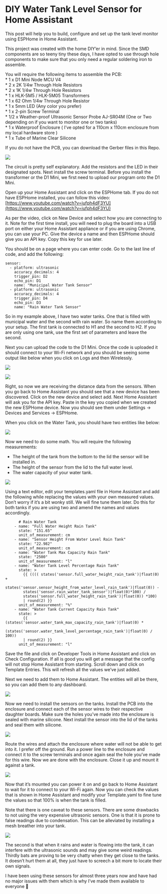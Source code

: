 # DIY Water Tank Level Sensor for Home Assistant

This post will help you to build, configure and set up the tank level monitor using ESPHome in Home Assistant.

This project was created with the home DIY’er in mind. Since the SMD components are so teeny tiny these days, I have opted to use through hole components to make sure that you only need a regular soldering iron to assemble.

You will require the following items to assemble the PCB:  
\* 1 x D1 Mini Node MCU V4  
\* 2 x 2K 1/4w Through Hole Resistors  
\* 2 x 1K 1/4w Through Hole Resistors  
\* 1 x HLK-5M5 / HLK-5M05 Transformers  
\* 1 x 62 Ohm 1/4w Through Hole Resistor  
\* 1 x 5mm LED (Any color you prefer)  
\* 1 x 2-pin Screw Terminal  
\* 1/2 x Weather-proof Ultrasonic Sensor Probe AJ-SR04M (One or Two depending on if you want to monitor one or two tanks)  
\* 1 x Waterproof Enclosure ( I’ve opted for a 110cm x 110cm enclosure from my local hardware store )  
\* 1 x Tube of Marine Clear Silicone

If you do not have the PCB, you can download the Gerber files in this Repo.

![](https://github.com/StingraySA/TankSensorHA/Images/PCB.png)

The circuit is pretty self explanatory. Add the resistors and the LED in their designated spots. Next install the screw terminal. Before you install the transformer or the D1 Mini, we first need to upload our program onto the D1 Mini.

Open up your Home Assistant and click on the ESPHome tab. If you do not have ESPHome installed, you can follow this video: [https://www.youtube.com/watch?v=iufph4dF3YU](https://www.youtube.com/watch?v=iufph4dF3YU)

As per the video, click on New Device and select how you are connecting to it. Note for the first time install, you will need to plug the board into a USB port on either your Home Assistant appliance or if you are using Chrome, you can use your PC. Give the device a name and then ESPHome should give you an API key. Copy this key for use later.

You should be on a page where you can enter code. Go to the last line of code, and add the following:

    sensor:
      - platform: ultrasonic
        accuracy_decimals: 4
        trigger_pin: D2
        echo_pin: D1
        name: "Municipal Water Tank Sensor"
      - platform: ultrasonic
        accuracy_decimals: 4
        trigger_pin: D4
        echo_pin: D3
        name: "Rain Water Tank Sensor"

So in my example above, I have two water tanks. One that is filled with municipal water and the second with rain water. So name them according to your setup. The first tank is connected to H1 and the second to H2. If you are only using one tank, use the first set of parameters and leave the second.

Next you can upload the code to the D1 Mini. Once the code is uploaded it should connect to your Wi-Fi network and you should be seeing some output like below when you click on Logs and then Wirelessly.

![](https://crazystingray.co.za/wp/wp-content/uploads/2024/03/image-1.png)

![](https://crazystingray.co.za/wp/wp-content/uploads/2024/03/image-2.png)

Right, so now we are receiving the distance data from the sensors. When you go back to Home Assistant you should see that a new device has been discovered. Click on the new device and select add. Next Home Assistant will ask you for the API key. Paste in the key you copied when we created the new ESPHome device. Now you should see them under Settings -> Devices and Services -> ESPHome.

When you click on the Water Tank, you should have two entities like below:

![](https://crazystingray.co.za/wp/wp-content/uploads/2024/03/image-3.png)

Now we need to do some math. You will require the following measurements:

*   The height of the tank from the bottom to the lid the sensor will be installed in.
*   The height of the sensor from the lid to the full water level.
*   The water capacity of your water tank.

![](https://crazystingray.co.za/wp/wp-content/uploads/2024/03/image-8.png)

Using a text editor, edit your templates.yaml file in Home Assistant and add the following while replacing the values with your own measured values. Don’t worry if it’s a bit wonky still. We will fine tune them later. Do this for both tanks if you are using two and amend the names and values accordingly.

    
          # Rain Water Tank
        - name: "Full Water Height Rain Tank"
          state: "151.65"
          unit_of_measurement: cm
        - name: "Sensor Height From Water Level Rain Tank"
          state: "22.982"
          unit_of_measurement: cm
        - name: "Water Tank Max Capacity Rain Tank"
          state: "2500"
          unit_of_measurement: "l"
        - name: "Water Tank Level Percentage Rain Tank"
          state: >
            {{ (((( states('sensor.full_water_height_rain_tank')|float(0) +
            states('sensor.sensor_height_from_water_level_rain_tank')|float(0)) -
            states('sensor.rain_water_tank_sensor')|float(0)*100) /
            states('sensor.full_water_height_rain_tank')|float(0)) *100)
            | round(2) }}
          unit_of_measurement: "%"
        - name: "Water Tank Current Capacity Rain Tank"
          state: >
            {{ (states('sensor.water_tank_max_capacity_rain_tank')|float(0) *
            (states('sensor.water_tank_level_percentage_rain_tank')|float(0) / 100))
            | round(2) }}
          unit_of_measurement: "l"

Save the file and click on Developer Tools in Home Assistant and click on Check Configuration. If all is good you will get a message that the config will not stop Home Assistant from starting. Scroll down and click on Template Entries. This will refresh all the values we’ve just added.

Next we need to add them to Home Assistant. The entities will all be there, so you can add them to any dashboard.

![](https://crazystingray.co.za/wp/wp-content/uploads/2024/03/image-4.png)

Now we need to install the sensors on the tanks. Install the PCB into the enclosure and connect each of the sensor wires to their respective daughter boards. Make sure the holes you’ve made into the enclosure is sealed with marine silicone. Next install the sensor into the lid of the tanks and seal them with silicone.

![](https://crazystingray.co.za/wp/wp-content/uploads/2024/03/image-5.png)

Route the wires and attach the enclosure where water will not be able to get into it. I prefer off the ground. Run a power line to the enclosure and connect it to the screw terminals and once again seal the hole you’ve made for this wire. Now we are done with the enclosure. Close it up and mount it against a tank.

![](https://crazystingray.co.za/wp/wp-content/uploads/2024/03/image-6.png)

Now that it’s mounted you can power it on and go back to Home Assistant to wait for it to connect to your Wi-Fi again. Now you can check the values that is shown in Home Assistant and modify your Template.yaml to fine tune the values so that 100% is when the tank is filled.

Note that there is one caveat to these sensors. There are some drawbacks to not using the very expensive ultrasonic sensors. One is that it is prone to false readings due to condensation. This can be alleviated by installing a mesh breather into your tank.

![](https://crazystingray.co.za/wp/wp-content/uploads/2024/03/image-7.png)

The second is that when it rains and water is flowing into the tank, it can interfere with the ultrasonic sounds and may give some weird readings. Thirdly bats are proving to be very chatty when they get close to the tanks. It doesn’t hurt them at all, they just have to screech a bit more to locate their own signals.

I have been using these sensors for almost three years now and have had no major issues with them which is why I’ve made them available to everyone 🙂
